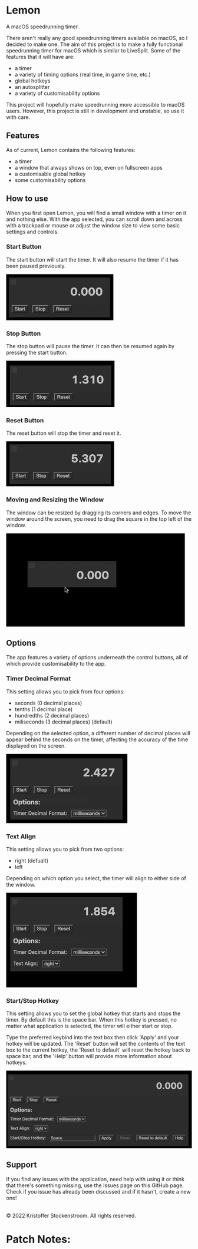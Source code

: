 # Lemon
A macOS speedrunning timer.

There aren't really any good speedrunning timers available on macOS, so I decided to make one. The aim of this project is to make a fully functional speedrunning timer for macOS which is similar to LiveSplit. Some of the features that it will have are:
<ul>
  <li>a timer</li>
  <li>a variety of timing options (real time, in game time, etc.)</li>
  <li>global hotkeys</li>
  <li>an autosplitter</li>
  <li>a variety of customisability options</li>
</ul>

This project will hopefully make speedrunning more accessible to macOS users. However, this project is still in development and unstable, so use it with care.

## Features
As of current, Lemon contains the following features:
<ul>
  <li>a timer</li>
  <li>a window that always shows on top, even on fullscreen apps</li>
  <li>a customisable global hotkey</li>
  <li>some customisability options</li>
</ul>

## How to use
When you first open Lemon, you will find a small window with a timer on it and nothing else. With the app selected, you can scroll down and across with a trackpad or mouse or adjust the window size to view some basic settings and controls.

### Start Button
The start button will start the timer. It will also resume the timer if it has been paused previously.

![Start Button GIF](https://github.com/kris-stockenstroom/lemon/blob/main/readme-images/startBtn.gif)

### Stop Button
The stop button will pause the timer. It can then be resumed again by pressing the start button.

![Stop Button GIF](https://github.com/kris-stockenstroom/lemon/blob/main/readme-images/stopBtn.gif)

### Reset Button
The reset button will stop the timer and reset it.

![Reset Button GIF](https://github.com/kris-stockenstroom/lemon/blob/main/readme-images/resetBtn.gif)

### Moving and Resizing the Window
The window can be resized by dragging its corners and edges. To move the window around the screen, you need to drag the square in the top left of the window.

![Moving and Resizing GIF](https://github.com/kris-stockenstroom/lemon/blob/main/readme-images/moveAndResize.gif)

## Options
The app features a variety of options underneath the control buttons, all of which provide customisability to the app.

### Timer Decimal Format
This setting allows you to pick from four options:
<ul>
  <li>seconds (0 decimal places)</li>
  <li>tenths (1 decimal place)</li>
  <li>hundredths (2 decimal places)</li>
  <li>miliseconds (3 decimal places) (default)</li>
</ul>

Depending on the selected option, a different number of decimal places will appear behind the seconds on the timer, affecting the accuracy of the time displayed on the screen.

![Timer Decimal Format Option GIF](https://github.com/kris-stockenstroom/lemon/blob/main/readme-images/timerDecimalFormat.gif)

### Text Align
This setting allows you to pick from two options:
<ul>
  <li>right (defualt)</li>
  <li>left</li>
</ul>

Depending on which option you select, the timer will align to either side of the window.

![Text Align Option GIF](https://github.com/kris-stockenstroom/lemon/blob/main/readme-images/textAlign.gif)

### Start/Stop Hotkey
This setting allows you to set the global hotkey that starts and stops the timer. By default this is the space bar. When this hotkey is pressed, no matter what application is selected, the timer will either start or stop.

Type the preferred keybind into the text box then click 'Apply' and your hotkey will be updated. The 'Reset' button will set the contents of the text box to the current hotkey, the 'Reset to default' will reset the hotkey back to space bar, and the 'Help' button will provide more information about hotkeys.

![Start and Stop Hotkey Picture](https://github.com/kris-stockenstroom/lemon/blob/main/readme-images/startStopHotkey.png)

## Support
If you find any issues with the application, need help with using it or think that there's something missing, use the Issues page on this GitHub page. Check if you issue has already been discussed and if it hasn't, create a new one!

<br>
© 2022 Kristoffer Stockenstroom. All rights reserved.

# Patch Notes:
